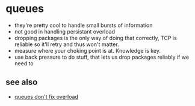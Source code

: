 # queues

* they're pretty cool to handle small bursts of information
* not good in handling persistant overload
* dropping packages is the only way of doing that correctly, TCP is reliable so it'll retry and thus won't matter.
* measure where your choking point is at. Knowledge is key.
* use back pressure to do stuff, that lets us drop packages reliably if we need to

## see also
* [queues don't fix overload](http://ferd.ca/queues-don-t-fix-overload.html)

